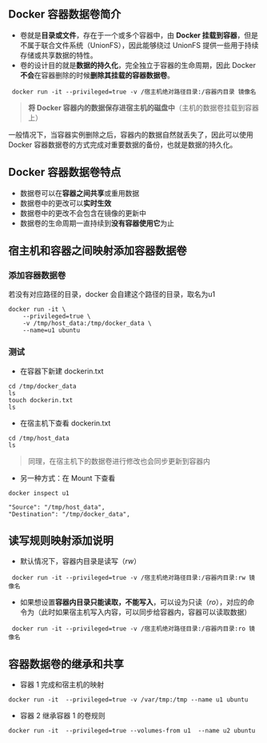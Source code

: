 ## Docker 容器数据卷简介

-   卷就是**目录或文件**，存在于一个或多个容器中，由 **Docker 挂载到容器**，但是不属于联合文件系统（UnionFS），因此能够绕过 UnionFS 提供一些用于持续存储或共享数据的特性。
-   卷的设计目的就是**数据的持久化**，完全独立于容器的生命周期，因此 Docker **不会**在容器删除的时候**删除其挂载的容器数据卷**。

```shell
 docker run -it --privileged=true -v /宿主机绝对路径目录:/容器内目录 镜像名
```

>**将 Docker 容器内的数据保存进宿主机的磁盘中**（主机的数据卷挂载到容器上）

一般情况下，当容器实例删除之后，容器内的数据自然就丢失了，因此可以使用 Docker 容器数据卷的方式完成对重要数据的备份，也就是数据的持久化。

## Docker 容器数据卷特点

-  数据卷可以在**容器之间共享**或重用数据
-  数据卷中的更改可以**实时生效**
-  数据卷中的更改不会包含在镜像的更新中
-  数据卷的生命周期一直持续到**没有容器使用它**为止

## 宿主机和容器之间映射添加容器数据卷

### 添加容器数据卷

若没有对应路径的目录，docker 会自建这个路径的目录，取名为u1

```shell
docker run -it \
	--privileged=true \
	-v /tmp/host_data:/tmp/docker_data \
	--name=u1 ubuntu
```

### 测试

-  在容器下新建 dockerin.txt

```shell
cd /tmp/docker_data
ls
touch dockerin.txt
ls
```

-  在宿主机下查看 dockerin.txt

```shell
cd /tmp/host_data
ls
```

>同理，在宿主机下的数据卷进行修改也会同步更新到容器内

-  另一种方式：在 Mount 下查看

```shell
docker inspect u1
```

```shell
"Source": "/tmp/host_data",
"Destination": "/tmp/docker_data",
```

## 读写规则映射添加说明

-  默认情况下，容器内目录是读写（_rw_）

```shell
 docker run -it --privileged=true -v /宿主机绝对路径目录:/容器内目录:rw 镜像名
```

-  如果想设置**容器内目录只能读取，不能写入**，可以设为只读（_ro_），对应的命令为（此时如果宿主机写入内容，可以同步给容器内，容器可以读取数据）

```shell
 docker run -it --privileged=true -v /宿主机绝对路径目录:/容器内目录:ro 镜像名
```

## 容器数据卷的继承和共享

-  容器 1 完成和宿主机的映射
```shell
docker run -it  --privileged=true -v /var/tmp:/tmp --name u1 ubuntu
```

-  容器 2 继承容器 1 的卷规则
```shell
docker run -it  --privileged=true --volumes-from u1  --name u2 ubuntu
```